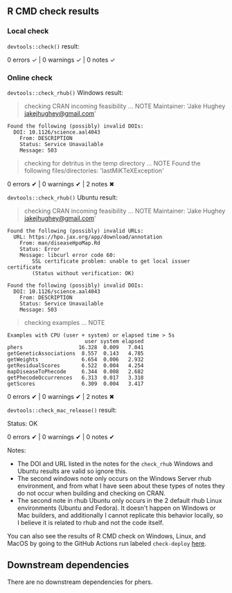 ## R CMD check results

### Local check
`devtools::check()` result:

  0 errors ✓ | 0 warnings ✓ | 0 notes ✓

### Online check
`devtools::check_rhub()` Windows result:

  > checking CRAN incoming feasibility ... NOTE
    Maintainer: 'Jake Hughey <jakejhughey@gmail.com>'
    
    Found the following (possibly) invalid DOIs:
      DOI: 10.1126/science.aal4043
        From: DESCRIPTION
        Status: Service Unavailable
        Message: 503
  
  > checking for detritus in the temp directory ... NOTE
    Found the following files/directories:
      'lastMiKTeXException'
  
  0 errors ✔ | 0 warnings ✔ | 2 notes ✖
  

`devtools::check_rhub()` Ubuntu result:

  > checking CRAN incoming feasibility ... NOTE
  Maintainer: 'Jake Hughey <jakejhughey@gmail.com>'
  
    Found the following (possibly) invalid URLs:
      URL: https://hpo.jax.org/app/download/annotation
        From: man/diseaseHpoMap.Rd
        Status: Error
        Message: libcurl error code 60:
          	SSL certificate problem: unable to get local issuer certificate
          	(Status without verification: OK)
    
    Found the following (possibly) invalid DOIs:
      DOI: 10.1126/science.aal4043
        From: DESCRIPTION
        Status: Service Unavailable
        Message: 503
        
  > checking examples ... NOTE
  
    Examples with CPU (user + system) or elapsed time > 5s
                             user system elapsed
    phers                  16.328  0.009   7.041
    getGeneticAssociations  8.557  0.143   4.785
    getWeights              6.654  0.006   2.932
    getResidualScores       6.522  0.004   4.254
    mapDiseaseToPhecode     6.344  0.008   2.682
    getPhecodeOccurrences   6.313  0.017   3.318
    getScores               6.309  0.004   3.417
  
  0 errors ✔ | 0 warnings ✔ | 2 notes ✖
  
  
`devtools::check_mac_release()` result:

  Status: OK
  
  0 errors ✔ | 0 warnings ✔ | 0 notes ✔

Notes:
  - The DOI and URL listed in the notes for the `check_rhub` Windows and Ubuntu results are valid so ignore this.
  - The second windows note only occurs on the Windows Server rhub environment, and from what I have seen about these types of notes they do not occur when building and checking on CRAN.
  - The second note in rhub Ubuntu only occurs in the 2 default rhub Linux environments (Ubuntu and Fedora). It doesn't happen on Windows or Mac builders, and additionally I cannot replicate this behavior locally, so I believe it is related to rhub and not the code itself.

You can also see the results of R CMD check on Windows, Linux, and MacOS by going to the GitHub Actions run labeled `check-deploy` [here](https://github.com/hugheylab/phers/actions).

## Downstream dependencies
There are no downstream dependencies for phers.
